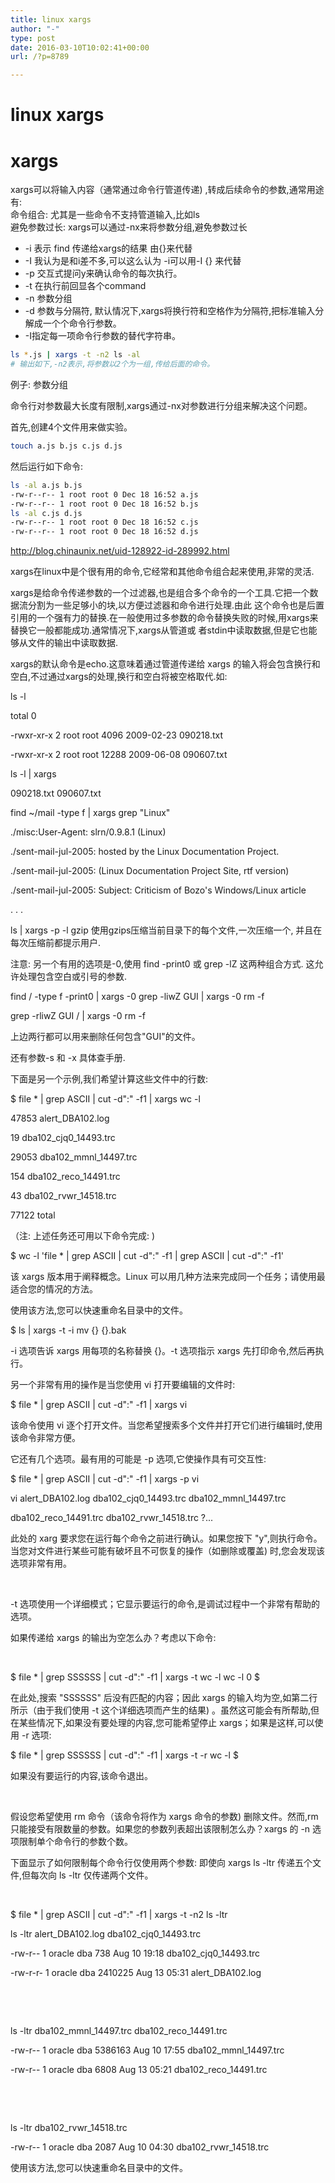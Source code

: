 ```yaml
---
title: linux xargs
author: "-"
type: post
date: 2016-03-10T10:02:41+00:00
url: /?p=8789

---
```

# linux xargs
# xargs
xargs可以将输入内容（通常通过命令行管道传递) ,转成后续命令的参数,通常用途有:  
命令组合: 尤其是一些命令不支持管道输入,比如ls  
避免参数过长: xargs可以通过-nx来将参数分组,避免参数过长

- -i 表示 find 传递给xargs的结果 由{}来代替
- -I 我认为是和i差不多,可以这么认为 -i可以用-I {} 来代替
- -p 交互式提问y来确认命令的每次执行。
- -t 在执行前回显各个command
- -n 参数分组
- -d 参数与分隔符, 默认情况下,xargs将换行符和空格作为分隔符,把标准输入分解成一个个命令行参数。
- -I指定每一项命令行参数的替代字符串。

```bash
ls *.js | xargs -t -n2 ls -al
# 输出如下,-n2表示,将参数以2个为一组,传给后面的命令。
```

例子: 参数分组
  
命令行对参数最大长度有限制,xargs通过-nx对参数进行分组来解决这个问题。

首先,创建4个文件用来做实验。

```bash
touch a.js b.js c.js d.js
```

然后运行如下命令: 

```bash
ls -al a.js b.js
-rw-r--r-- 1 root root 0 Dec 18 16:52 a.js
-rw-r--r-- 1 root root 0 Dec 18 16:52 b.js
ls -al c.js d.js
-rw-r--r-- 1 root root 0 Dec 18 16:52 c.js
-rw-r--r-- 1 root root 0 Dec 18 16:52 d.js
```

http://blog.chinaunix.net/uid-128922-id-289992.html
  
xargs在linux中是个很有用的命令,它经常和其他命令组合起来使用,非常的灵活.
  
xargs是给命令传递参数的一个过滤器,也是组合多个命令的一个工具.它把一个数据流分割为一些足够小的块,以方便过滤器和命令进行处理.由此 这个命令也是后置引用的一个强有力的替换.在一般使用过多参数的命令替换失败的时候,用xargs来替换它一般都能成功.通常情况下,xargs从管道或 者stdin中读取数据,但是它也能够从文件的输出中读取数据.
  
xargs的默认命令是echo.这意味着通过管道传递给 xargs 的输入将会包含换行和空白,不过通过xargs的处理,换行和空白将被空格取代.如: 
  
ls -l
  
total 0
  
-rwxr-xr-x 2 root root 4096 2009-02-23 090218.txt
  
-rwxr-xr-x 2 root root 12288 2009-06-08 090607.txt
  
ls -l | xargs
  
090218.txt 090607.txt
  
find ~/mail -type f | xargs grep "Linux"
  
./misc:User-Agent: slrn/0.9.8.1 (Linux)
  
./sent-mail-jul-2005: hosted by the Linux Documentation Project.
  
./sent-mail-jul-2005: (Linux Documentation Project Site, rtf version)
  
./sent-mail-jul-2005: Subject: Criticism of Bozo's Windows/Linux article
  
. . .
  
ls | xargs -p -l gzip 使用gzips压缩当前目录下的每个文件,一次压缩一个, 并且在每次压缩前都提示用户.

注意: 另一个有用的选项是-0,使用 find -print0 或 grep -lZ 这两种组合方式. 这允许处理包含空白或引号的参数.
  
find / -type f -print0 | xargs -0 grep -liwZ GUI | xargs -0 rm -f
  
grep -rliwZ GUI / | xargs -0 rm -f
  
上边两行都可以用来删除任何包含"GUI"的文件。

还有参数-s 和 -x 具体查手册.
  
下面是另一个示例,我们希望计算这些文件中的行数: 

$ file * | grep ASCII | cut -d":" -f1 | xargs wc -l

47853 alert_DBA102.log
  
19 dba102_cjq0_14493.trc
  
29053 dba102_mmnl_14497.trc
  
154 dba102_reco_14491.trc
  
43 dba102_rvwr_14518.trc
  
77122 total
  
（注: 上述任务还可用以下命令完成: ) 
  
$ wc -l 'file * | grep ASCII | cut -d":" -f1 | grep ASCII | cut -d":" -f1'

该 xargs 版本用于阐释概念。Linux 可以用几种方法来完成同一个任务；请使用最适合您的情况的方法。

使用该方法,您可以快速重命名目录中的文件。

$ ls | xargs -t -i mv {} {}.bak
  
-i 选项告诉 xargs 用每项的名称替换 {}。-t 选项指示 xargs 先打印命令,然后再执行。
  
另一个非常有用的操作是当您使用 vi 打开要编辑的文件时: 
  
$ file * | grep ASCII | cut -d":" -f1 | xargs vi
  
该命令使用 vi 逐个打开文件。当您希望搜索多个文件并打开它们进行编辑时,使用该命令非常方便。
  
它还有几个选项。最有用的可能是 -p 选项,它使操作具有可交互性: 
  
$ file * | grep ASCII | cut -d":" -f1 | xargs -p vi

vi alert_DBA102.log dba102_cjq0_14493.trc dba102_mmnl_14497.trc

dba102_reco_14491.trc dba102_rvwr_14518.trc ?...

此处的 xarg 要求您在运行每个命令之前进行确认。如果您按下 "y",则执行命令。当您对文件进行某些可能有破坏且不可恢复的操作（如删除或覆盖) 时,您会发现该选项非常有用。

 

-t 选项使用一个详细模式；它显示要运行的命令,是调试过程中一个非常有帮助的选项。

如果传递给 xargs 的输出为空怎么办？考虑以下命令: 

 

$ file * | grep SSSSSS | cut -d":" -f1 | xargs -t wc -l wc -l 0 $

在此处,搜索 "SSSSSS" 后没有匹配的内容；因此 xargs 的输入均为空,如第二行所示（由于我们使用 -t 这个详细选项而产生的结果) 。虽然这可能会有所帮助,但在某些情况下,如果没有要处理的内容,您可能希望停止 xargs；如果是这样,可以使用 -r 选项: 

$ file * | grep SSSSSS | cut -d":" -f1 | xargs -t -r wc -l $

如果没有要运行的内容,该命令退出。

 

假设您希望使用 rm 命令（该命令将作为 xargs 命令的参数) 删除文件。然而,rm 只能接受有限数量的参数。如果您的参数列表超出该限制怎么办？xargs 的 -n 选项限制单个命令行的参数个数。

下面显示了如何限制每个命令行仅使用两个参数: 即使向 xargs ls -ltr 传递五个文件,但每次向 ls -ltr 仅传递两个文件。

 

$ file * | grep ASCII | cut -d":" -f1 | xargs -t -n2 ls -ltr

ls -ltr alert_DBA102.log dba102_cjq0_14493.trc

-rw-r-- 1 oracle dba 738 Aug 10 19:18 dba102_cjq0_14493.trc

-rw-r-r- 1 oracle dba 2410225 Aug 13 05:31 alert_DBA102.log

 

 

ls -ltr dba102_mmnl_14497.trc dba102_reco_14491.trc

-rw-r-- 1 oracle dba 5386163 Aug 10 17:55 dba102_mmnl_14497.trc

-rw-r-- 1 oracle dba 6808 Aug 13 05:21 dba102_reco_14491.trc

 

 

ls -ltr dba102_rvwr_14518.trc

-rw-r-- 1 oracle dba 2087 Aug 10 04:30 dba102_rvwr_14518.trc

使用该方法,您可以快速重命名目录中的文件。